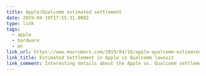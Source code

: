 ```yaml
---
title: Apple/Qualcomm estimated settlement
date: 2019-04-19T17:55:31.000Z
type: link
tags:
  - apple
  - hardware
  - en
link_url: https://www.macrumors.com/2019/04/18/apple-qualcomm-estimated-settlement-terms/
link_title: Estimated Settlement in Apple vs Qualcomm lawsuit
link_comment: Interesting details about the Apple vs. Qualcomm settlement.
---
```

